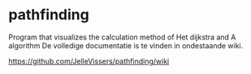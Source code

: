 # pathfinding

Program that visualizes the calculation method of Het dijkstra and A algorithm
De volledige documentatie is te vinden in ondestaande wiki.

https://github.com/JelleVissers/pathfinding/wiki
